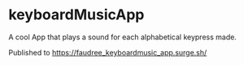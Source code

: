 # keyboardMusicApp

A cool App that plays a sound for each alphabetical keypress made.

Published to https://faudree_keyboardmusic_app.surge.sh/
